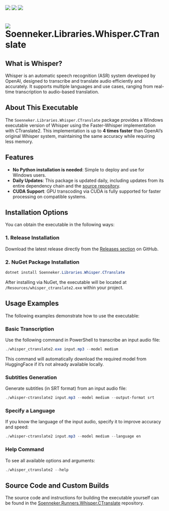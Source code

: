 [![](https://img.shields.io/nuget/v/soenneker.libraries.whisper.ctranslate.svg?style=for-the-badge)](https://www.nuget.org/packages/soenneker.libraries.whisper.ctranslate/)
[![](https://img.shields.io/github/actions/workflow/status/soenneker/soenneker.libraries.whisper.ctranslate/build-and-test.yml?style=for-the-badge)](https://github.com/soenneker/soenneker.libraries.whisper.ctranslate/actions/workflows/build-and-test.yml)
[![](https://img.shields.io/nuget/dt/soenneker.libraries.whisper.ctranslate.svg?style=for-the-badge)](https://www.nuget.org/packages/soenneker.libraries.whisper.ctranslate/)

# ![](https://user-images.githubusercontent.com/4441470/224455560-91ed3ee7-f510-4041-a8d2-3fc093025112.png) Soenneker.Libraries.Whisper.CTranslate

## What is Whisper?
Whisper is an automatic speech recognition (ASR) system developed by OpenAI, designed to transcribe and translate audio efficiently and accurately. It supports multiple languages and use cases, ranging from real-time transcription to audio-based translation.

## About This Executable
The `Soenneker.Libraries.Whisper.CTranslate` package provides a Windows executable version of Whisper using the Faster-Whisper implementation with CTranslate2. This implementation is up to **4 times faster** than OpenAI’s original Whisper system, maintaining the same accuracy while requiring less memory.

## Features
- **No Python installation is needed**: Simple to deploy and use for Windows users.
- **Daily Updates**: This package is updated daily, including updates from its entire dependency chain and the [source repository](https://github.com/Softcatala/whisper-ctranslate2).
- **CUDA Support**: GPU transcoding via CUDA is fully supported for faster processing on compatible systems.

## Installation Options
You can obtain the executable in the following ways:

### 1. Release Installation
Download the latest release directly from the [Releases section](https://github.com/soenneker/soenneker.libraries.whisper.cTranslate/releases) on GitHub.

### 2. NuGet Package Installation

```powershell
dotnet install Soenneker.Libraries.Whisper.CTranslate
```

After installing via NuGet, the executable will be located at `/Resources/whisper_ctranslate2.exe` within your project.

## Usage Examples
The following examples demonstrate how to use the executable:

### Basic Transcription
Use the following command in PowerShell to transcribe an input audio file:

```powershell
./whisper_ctranslate2.exe input.mp3 --model medium
```
This command will automatically download the required model from HuggingFace if it’s not already available locally.

### Subtitles Generation
Generate subtitles (in SRT format) from an input audio file:

```powershell
./whisper-ctranslate2 input.mp3 --model medium --output-format srt
```

### Specify a Language
If you know the language of the input audio, specify it to improve accuracy and speed:

```powershell
./whisper-ctranslate2 input.mp3 --model medium --language en
```

### Help Command
To see all available options and arguments:

```powershell
./whisper_ctranslate2 --help
```

## Source Code and Custom Builds
The source code and instructions for building the executable yourself can be found in the [Soenneker.Runners.Whisper.CTranslate](https://github.com/soenneker/soenneker.runners.whisper.ctranslate) repository.
